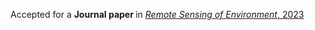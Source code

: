 Accepted for a <b>Journal paper </b> in <a href="https://doi.org/10.1016/j.rse.2023.113856"><em> Remote Sensing of Environment</em>, 2023</a>
